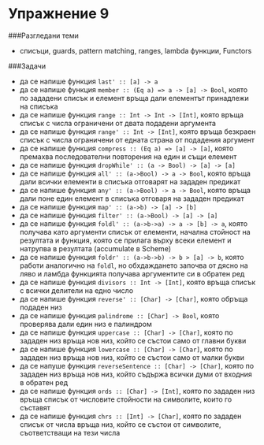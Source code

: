 Упражнение 9
=========

###Разгледани теми
- списъци, guards, pattern matching, ranges, lambda функции, Functors

###Задачи
- да се напише функция `last' :: [a] -> a`
- да се напише функция `member :: (Eq a) => a -> [a] -> Bool`, която по зададени списък и елемент връща дали елементът принадлежи на списъка
- да се напише функция `range :: Int -> Int -> [Int]`, която връща списък с числа ограничени от двата подадени аргумента
- да се напише функция `range' :: Int -> [Int]`, която връща безкраен списък с числа ограничени от едната страна от подадения аргумент
- да се напише функция `compress :: (Eq a) => [a] -> [a]`, която премахва последователни повторения на един и същи елемент
- да се напише функция `dropWhile' :: (a -> Bool) -> [a] -> [a]`
- да се напише функция `all' :: (a->Bool) -> a -> Bool`, която връща дали всички елементи в списъка отговарят на зададен предикат
- да се напише функция `any' :: (a->Bool) -> a -> Bool`, която връща дали поне един елемент в списъка отговаря на зададен предикат
- да се напише функция `map' :: (a->b) -> [a] -> [b]`
- да се напише функция `filter' :: (a->Bool) -> [a] -> [a]`
- да се напише функция `foldl' :: (a->b->a) -> a -> [b] -> a`, която получава като аргументи списък от елементи, начална стойност на резултата и функция, която се прилага върху всеки елемент и натрупва в резултата (accumulate в Scheme)
- да се напише функция `foldr' :: (a->b->b) -> b > [a] -> b`, която работи аналогично на `foldl`, но обхдаждането започва от дясно на ляво и ламбда функцията получава аргументите си в обратен ред
- да се напише функция `divisors :: Int -> [Int]`, която връща списък с всички делители на едно число
- да се напише функция `reverse' :: [Char] -> [Char]`, която обръща подаден низ
- да се напише функция `palindrome :: [Char] -> Bool`, която проверява дали един низ е палиндром
- да се напише функция `uppercase :: [Char] -> [Char]`, която по зададен низ връща нов низ, който се състои само от главни букви
- да се напише функция `lowercase :: [Char] -> [Char]`, която по зададен низ връща нов низ, който се състои само от малки букви
- да се напуше функция `reverseSentence :: [Char] -> [Char]`, която по зададен низ връща нов низ, който съдържа всички думи от входния в обратен ред
- да се напише функция `ords :: [Char] -> [Int]`, която по зададен низ връща списък от числовите стойности на символите, които го съставят 
- да се напише функция `chrs :: [Int] -> [Char]`, която по зададен списък от числа връща низ, който се състои от символите, съответстващи на тези числа
